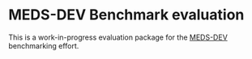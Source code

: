 # MEDS-DEV Benchmark evaluation

This is a work-in-progress evaluation package for the [MEDS-DEV](https://github.com/mmcdermott/MEDS-DEV/)
benchmarking effort.
